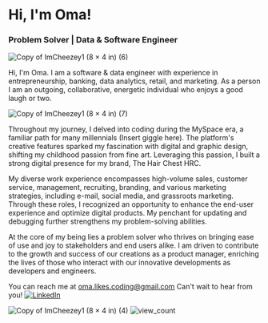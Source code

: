 # Hi, I'm Oma!
### Problem Solver | Data & Software Engineer
![Copy of ImCheezey1 (8 × 4 in) (6)](https://user-images.githubusercontent.com/77770242/223842907-19a5bb4e-1a2c-48db-96b5-56926307811d.png)


Hi, I'm Oma. I am a software & data engineer with experience in entrepreneurship, banking, data analytics, retail, and marketing. As a person I am an outgoing, collaborative, energetic individual who  enjoys a good laugh or two. 




![Copy of ImCheezey1 (8 × 4 in) (7)](https://user-images.githubusercontent.com/77770242/223843660-ddfe213c-e7e2-44da-850e-350576272951.png)




Throughout my journey, I delved into coding during the MySpace era, a familiar path for many millennials (Insert giggle here). The platform's creative features sparked my fascination with digital and graphic design, shifting my childhood passion from fine art. Leveraging this passion, I built a strong digital presence for my brand, The Hair Chest HRC.

My diverse work experience encompasses high-volume sales, customer service, management, recruiting, branding, and various marketing strategies, including e-mail, social media, and grassroots marketing. Through these roles, I recognized an opportunity to enhance the end-user experience and optimize digital products. My penchant for updating and debugging further strengthens my problem-solving abilities.

At the core of my being lies a problem solver who thrives on bringing ease of use and joy to stakeholders and end users alike. I am driven to contribute to the growth and success of our creations as a product manager, enriching the lives of those who interact with our innovative developments as developers and engineers. 



You can reach me at oma.likes.coding@gmail.com Can't wait to hear from you!
<a href="https://www.linkedin.com/in/omacwithers/" target="_blank"><img src="https://img.shields.io/badge/LinkedIn-%230077B5.svg?&style=flat-square&logo=linkedin&logoColor=white" alt="LinkedIn"></a>


![Copy of ImCheezey1 (8 × 4 in) (4)](https://user-images.githubusercontent.com/77770242/223839869-8c2cc33b-cb41-4539-b1e2-5b01999907ea.png)
<img src="https://komarev.com/ghpvc/?username=OmaLikesCoding&color=brightgreen" alt="view_count" />

